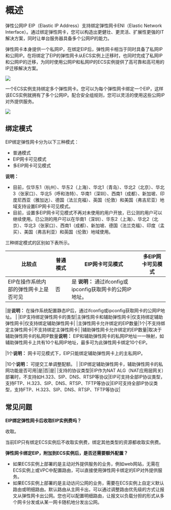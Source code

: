 # 概述

弹性公网IP EIP（Elastic IP Address）支持绑定弹性网卡ENI（Elastic Network Interface）。通过绑定弹性网卡，您可以构造出更健壮、更灵活、扩展性更强的IT解决方案，同时让单台服务器具备多个公网IP的能力。

弹性网卡本身提供一个私网IP，在绑定EIP后，弹性网卡相当于同时具备了私网IP和公网IP。在将绑定了EIP的弹性网卡从ECS实例上迁移时，也同时完成了私网IP和公网IP的迁移，为同时使用公网IP和私网IP的ECS实例提供了高可靠和高可用的IP迁移解决方案。

![](https://static-aliyun-doc.oss-accelerate.aliyuncs.com/assets/img/zh-CN/3999925161/p10409.png)

一个ECS实例支持绑定多个弹性网卡。您可以为每个弹性网卡绑定一个EIP，这样该ECS实例就拥有了多个公网IP。配合安全组规则，您可以灵活的使用这些公网IP对外提供服务。

![](https://static-aliyun-doc.oss-accelerate.aliyuncs.com/assets/img/zh-CN/3999925161/p10410.png)

## 绑定模式

EIP绑定弹性网卡分为以下三种模式：

-   普通模式
-   EIP网卡可见模式
-   多EIP网卡可见模式

**说明：**

-   目前，仅华东1（杭州）、华东2（上海）、华北1（青岛）、华北2（北京）、华北3（张家口）、华北5（呼和浩特）、华南1（深圳）、西南1（成都）、新加坡、印度尼西亚（雅加达）、德国（法兰克福）、英国（伦敦）和美国（弗吉尼亚）地域支持设置EIP网卡可见模式。
-   目前，设置多EIP网卡可见模式不再对未使用的用户开放，已公测的用户可以继续使用。已公测的用户可以在华南1（深圳）、华东2（上海）、华北2（北京）、华北3（张家口）、西南1（成都）、新加坡、德国（法兰克福）、印度（孟买）、美国（弗吉利亚）和英国（伦敦）地域使用。

三种绑定模式的区别如下表所示。

|比较点|普通模式|EIP网卡可见模式|多EIP网卡可见模式|
|---|----|---------|----------|
|EIP在操作系统内部的弹性网卡上是否可见|否|是 **说明：** 通过ifconfig或ipconfig获取网卡的公网IP地址。

|是**说明：** 在操作系统配置静态IP后，通过ifconfig或ipconfig获取网卡的公网IP地址。 |
|EIP支持绑定弹性网卡的类型|主弹性网卡和辅助弹性网卡|仅支持绑定辅助弹性网卡|仅支持绑定辅助弹性网卡|
|主弹性网卡允许绑定的EIP数量|1个|不支持绑定主弹性网卡|不支持绑定主弹性网卡|
|辅助弹性网卡允许绑定的EIP数量|取决于辅助弹性网卡的私网IP数量**说明：** EIP和辅助弹性网卡的私网IP地址一一映射，如辅助弹性网卡上共有10个私网IP地址，最多可为此弹性网卡绑定10个EIP。

|1个**说明：** 网卡可见模式下，EIP只能绑定辅助弹性网卡上的主私网IP。

|10个**说明：** 可提交工单调整配额。 |
|EIP绑定辅助弹性网卡，辅助弹性网卡的私网功能是否可用|是|否|是|
|支持的协议类型|EIP作为NAT ALG（NAT应用层网关）部署时，不支持如H.323、SIP、DNS、RTSP等协议|EIP可支持全部IP协议类型，支持FTP、H.323、SIP、DNS、RTSP、TFTP等协议|EIP可支持全部IP协议类型，支持FTP、H.323、SIP、DNS、RTSP、TFTP等协议|

## 常见问题

**EIP绑定弹性网卡后收取EIP实例费吗？**

收取。

当前EIP只有绑定ECS实例后不收取实例费，绑定其他类型的资源都收取实例费。

**弹性网卡绑定EIP，附加到ECS实例后，是否还需要额外配置？**

-   如果ECS实例上部署的是主动对外提供服务的业务，例如web网站，无需在ECS实例上或VPC中配置路由，可以直接使用弹性网卡绑定的EIP对外提供服务。
-   如果ECS实例上部署的是主动访问公网的业务，需要在ECS实例上自定义默认路由或明细路由。默认路由从主网卡出，可以通过调整路由优先级的方式让报文从弹性网卡出公网。您也可以配置明细路由，让报文以负载分担的形式从多个网卡分发或从某一网卡随机地分发出公网。

